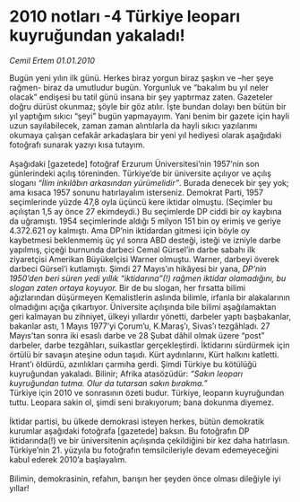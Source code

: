 # 2010 notları -4 Türkiye leoparı kuyruğundan yakaladı!

*Cemil Ertem 01.01.2010*

<div class="yazi">Bugün yeni yılın ilk günü. Herkes biraz yorgun biraz şaşkın ve –her şeye rağmen- biraz da umutludur bugün. Yorgunluk ve “bakalım bu yıl neler olacak” endişesi bu tatil günü insana bir şey yaptırmaz zaten. Gazeteler doğru dürüst okunmaz; şöyle bir göz atılır. İşte bundan dolayı ben bütün bir yıl yaptığım sıkıcı “şeyi” bugün yapmayayım. Yani benim bir gazete için hayli uzun sayılabilecek, zaman zaman alıntılarla da hayli sıkıcı yazılarımı okumaya çalışan cefakâr arkadaşlara bir yeni yıl hediyesi olarak aşağıdaki fotoğrafı sunarak yazıyı kısa tutayım. <br/><br/>Aşağıdaki [gazetede] fotoğraf Erzurum Üniversitesi’nin 1957’nin son günlerindeki açılış töreninden. Türkiye’de bir üniversite açılıyor ve açılış sloganı <i>“İlim inkılâbın arkasından yürümelidir”</i>.<i> </i>Burada denecek bir şey yok; ama kısaca 1957 sonunu hatırlayalım isterseniz. Demokrat Parti, 1957 seçimlerinde yüzde 47,8 oyla üçüncü kere iktidar olmuştu. (Seçimler bu açılıştan 1,5 ay önce 27 ekimdeydi.) Bu seçimlerde DP ciddi bir oy kaybına da uğramıştı. 1954 seçimlerinde aldığı 5 milyon 151 bin oy erimiş ve geriye 4.372.621 oy kalmıştı. Ama DP’nin iktidardan gitmesi için böyle oy kaybetmesi beklenmemiş üç yıl sonra ABD desteği, isteği ve izniyle darbe yapılmış, çiçeği burnunda darbeci Cemal Gürsel’in darbe sabahı ilk ziyaretçisi Amerikan Büyükelçisi Warner olmuştu. Warner, darbeyi överek darbeci Gürsel’i kutlamıştı. Şimdi 27 Mayıs’ın hikâyesi bir yana, <i>DP’nin 1950’den beri süren yedi yıllık “iktidarına”(!) rağmen iktidar olamadığını, bu slogan zaten ortaya koyuyor.</i> Bir de bu slogan, her fırsatta bilimi ağızlarından düşürmeyen Kemalistlerin aslında bilimle, irfanla bir alakalarının olmadığını açığa çıkartıyor. Üniversite açılışında bile bilimi aşağılamaktan geri kalmayan bu zihniyet, ülkeyi yıllardır yönetti, darbeler yaptı başbakanlar, bakanlar astı, 1 Mayıs 1977’yi Çorum’u, K.Maraş’ı, Sivas’ı tezgâhladı. 27 Mayıs’tan sonra iki esaslı darbe ve 28 Şubat dâhil olmak üzere “post” darbeler, darbe tezgâhları, suikastlar gerçekleştirdi. İktidarını sürdürmek için örtülü bir savaşın ateşine odun taşıdı. Kürt aydınlarını, Kürt halkını katletti. Hrant’ı öldürdü, azınlıkları çarmıha gerdi. Şimdi Türkiye bu kötülüğü kuyruğundan yakaladı. Bilinir; Afrika atasözüdür: <i>“Sakın leoparı kuyruğundan tutma. Olur da tutarsan sakın bırakma.” </i><br/>Türkiye için 2010 ve sonrasının özeti budur. Türkiye, leoparın kuyruğundan tuttu. Leopara sakin ol, şimdi seni bırakıyorum; bana dokunma diyemez. <br/><br/>İktidar partisi, bu ülkede demokrasi isteyen herkes, bütün demokratik kurumlar aşağıdaki fotoğrafa [gazetede] baksın. Bu fotoğrafın DP iktidarında(!) ve bir üniversitenin açılışında çekildiğini bir kez daha hatırlasın. Türkiye’nin 21. yüzyıla bu fotoğrafın temsilcileriyle devam edemeyeceğini kabul ederek 2010’a başlayalım. <br/><br/>Bilimin, demokrasinin, refahın, barışın her şeyden önce olması dileğiyle iyi yıllar!
              </div>
